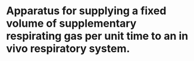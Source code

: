 # Apparatus for supplying a fixed volume of supplementary respirating gas per unit time to an in vivo respiratory system.